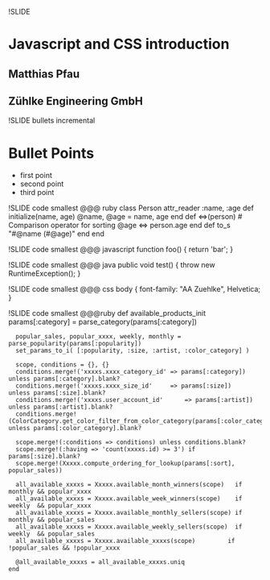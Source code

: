 !SLIDE 
# Javascript and CSS introduction #

## Matthias Pfau
## Zühlke Engineering GmbH

!SLIDE bullets incremental
# Bullet Points #

* first point
* second point
* third point

!SLIDE code smallest
    @@@ ruby
		class Person
			attr_reader :name, :age
			def initialize(name, age)
				@name, @age = name, age
			end
			def <=>(person) # Comparison operator for sorting
				@age <=> person.age
			end
			def to_s
				"#@name (#@age)"
			end
		end

!SLIDE code smallest
    @@@ javascript
    function foo() {
      return 'bar';
    }

!SLIDE code smallest
    @@@ java
    public void test() {
				throw new RuntimeException();
		}

!SLIDE code smallest
  	@@@ css
	body {
		font-family: "AA Zuehlke", Helvetica;
	}

!SLIDE code smallest
    @@@ruby
    def available_products_init
      params[:category] = parse_category(params[:category])
      
      popular_sales, popular_xxxx, weekly, monthly = parse_popularity(params[:popularity])
      set_params_to_i( [:popularity, :size, :artist, :color_category] ) 
      
      scope, conditions = {}, {}
      conditions.merge!('xxxxs.xxxx_category_id' => params[:category]) unless params[:category].blank?
      conditions.merge!('xxxxs.xxxx_size_id'     => params[:size])     unless params[:size].blank?
      conditions.merge!('xxxxs.user_account_id'      => params[:artist])   unless params[:artist].blank?
      conditions.merge!(ColorCategory.get_color_filter_from_color_category(params[:color_category])) unless params[:color_category].blank?
    
      scope.merge!(:conditions => conditions) unless conditions.blank?
      scope.merge!(:having => 'count(xxxxs.id) >= 3') if params[:size].blank?
      scope.merge!(Xxxxx.compute_ordering_for_lookup(params[:sort], popular_sales))
    
      all_available_xxxxs = Xxxxx.available_month_winners(scope)   if monthly && popular_xxxx
      all_available_xxxxs = Xxxxx.available_week_winners(scope)    if weekly  && popular_xxxx
      all_available_xxxxs = Xxxxx.available_monthly_sellers(scope) if monthly && popular_sales
      all_available_xxxxs = Xxxxx.available_weekly_sellers(scope)  if weekly  && popular_sales
      all_available_xxxxs = Xxxxx.available_xxxxs(scope)         if !popular_sales && !popular_xxxx
    
      @all_available_xxxxs = all_available_xxxxs.uniq
    end

